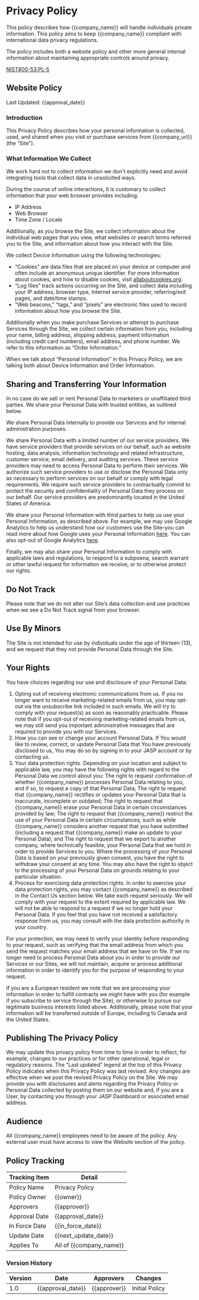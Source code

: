# Privacy Policy

This policy describes how {{company_name}} will handle individuals private information.  This policy aims to keep
{{company_name}} compliant with international data privacy regulations.

The policy includes both a website policy and other more general internal information about maintaining appropriate
controls around privacy.

[NIST800-53:PL-5](https://nvd.nist.gov/800-53/Rev4/control/PL-5)

## Website Policy

Last Updated:  {{approval_date}}

### Introduction

This Privacy Policy describes how your personal information is collected, used, and shared when you visit or purchase
services from {{company_url}} (the “Site”).

### What Information We Collect

We work hard not to collect information we don't explicitly need and avoid integrating tools that collect data in
unsolicited ways.

During the course of online interactions, it is customary to collect information that your web browser provides
including:

* IP Address
* Web Browser
* Time Zone / Locale

Additionally, as you browse the Site, we collect information about the individual web pages that you view, what
websites or search terms referred you to the Site, and information about how you interact with the Site.

We collect Device Information using the following technologies:

* “Cookies” are data files that are placed on your device or computer and often include an anonymous unique identifier.
  For more information about cookies, and how to disable cookies, visit [allaboutcookies.org](http://www.allaboutcookies.org).
* “Log files” track actions occurring on the Site, and collect data including your IP address, browser type, Internet
  service provider, referring/exit pages, and date/time stamps.
* “Web beacons,” “tags,” and “pixels” are electronic files used to record information about how you browse the Site.

Additionally when you make purchase Services or attempt to purchase Services through the Site, we collect certain
information from you, including your name, billing address, shipping address, payment information
(including credit card numbers), email address, and phone number. We refer to this information as “Order Information.”

When we talk about “Personal Information” in this Privacy Policy, we are talking both about Device Information and
Order Information.

## Sharing and Transferring Your Information

In no case do we sell or rent Personal Data to marketers or unaffiliated third parties.  We share your Personal Data
with trusted entities, as outlined below.

We share Personal Data internally to provide our Services and for internal administration purposes.

We share Personal Data with a limited number of our service providers. We have service providers that provide services
on our behalf, such as website hosting, data analysis, information technology and related infrastructure, customer
service, email delivery, and auditing services. These service providers may need to access Personal Data to perform
their services. We authorize such service providers to use or disclose the Personal Data only as necessary to perform
services on our behalf or comply with legal requirements. We require such service providers to contractually commit to
protect the security and confidentiality of Personal Data they process on our behalf. Our service providers are
predominantly located in the United States of America.

We share your Personal Information with third parties to help us use your Personal Information, as described above.
For example, we may use Google Analytics to help us understand how our customers use the Site–you can read more about
how Google uses your Personal Information [here](https://www.google.com/intl/en/policies/privacy/). You can also
opt-out of Google Analytics [here](https://tools.google.com/dlpage/gaoptout).

Finally, we may also share your Personal Information to comply with applicable laws and regulations, to respond to a
subpoena, search warrant or other lawful request for information we receive, or to otherwise protect our rights.

## Do Not Track

Please note that we do not alter our Site’s data collection and use practices when we see a Do Not Track signal
from your browser.

## Use By Minors

The Site is not intended for use by individuals under the age of thirteen (13), and we request that they not provide
Personal Data through the Site.

## Your Rights

You have choices regarding our use and disclosure of your Personal Data:

1. Opting out of receiving electronic communications from us. If you no longer want to receive marketing-related
   emails from us, you may opt-out via the unsubscribe link included in such emails. We will try to comply with your
   request(s) as soon as reasonably practicable. Please note that if you opt-out of receiving marketing-related emails
   from us, we may still send you important administrative messages that are required to provide you with our Services.
1. How you can see or change your account Personal Data. If You would like to review, correct, or update Personal Data
   that You have previously disclosed to us, You may do so by signing in to your JASP account or by contacting us.
1. Your data protection rights. Depending on your location and subject to applicable law, you may have the following
   rights with regard to the Personal Data we control about you:
   The right to request confirmation of whether {{company_name}} processes Personal Data relating to you, and if so, to
   request a copy of that Personal Data; The right to request that {{company_name}} rectifies or updates your Personal
   Data that is inaccurate, incomplete or outdated; The right to request that {{company_name}} erase your Personal Data
   in certain circumstances provided by law; The right to request that {{company_name}} restrict the use of your
   Personal Data in certain circumstances, such as while {{company_name}} considers another request that you have
   submitted (including a request that {{company_name}} make an update to your Personal Data); and The right to
   request that we export to another company, where technically feasible, your Personal Data that we hold in order
   to provide Services to you. Where the processing of your Personal Data is based on your previously given consent,
   you have the right to withdraw your consent at any time. You may also have the right to object to the processing
   of your Personal Data on grounds relating to your particular situation.
1. Process for exercising data protection rights. In order to exercise your data protection rights, you may contact
   {{company_name}} as described in the Contact Us section below. We take each request seriously. We will comply with
   your request to the extent required by applicable law. We will not be able to respond to a request if we no longer
   hold your Personal Data. If you feel that you have not received a satisfactory response from us, you may consult
   with the data protection authority in your country.

For your protection, we may need to verify your identity before responding to your request, such as verifying that
the email address from which you send the request matches your email address that we have on file. If we no longer
need to process Personal Data about you in order to provide our Services or our Sites, we will not maintain, acquire
or process additional information in order to identify you for the purpose of responding to your request.

If you are a European resident we note that we are processing your information in order to fulfill contracts we might
have with you (for example if you subscribe to service through the Site), or otherwise to pursue our legitimate
business interests listed above. Additionally, please note that your information will be transferred outside of
Europe, including to Canada and the United States.

## Publishing The Privacy Policy

We may update this privacy policy from time to time in order to reflect, for example, changes to our practices or
for other operational, legal or regulatory reasons. The “Last updated” legend at the top of this Privacy Policy
indicates when this Privacy Policy was last revised. Any changes are effective when we post the revised Privacy
Policy on the Site. We may provide you with disclosures and alerts regarding the Privacy Policy or Personal Data
collected by posting them on our website and, if you are a User, by contacting you through your JASP Dashboard or
associated email address.

## Audience

All {{company_name}} employees need to be aware of the policy.  Any external user must have access to view the
Website section of the policy.

## Policy Tracking

| Tracking Item   | Detail |
|-----------------|--------|
| Policy Name     | Privacy Policy |
| Policy Owner    | {{owner}} |
| Approvers       | {{approver}} |
| Approval Date   | {{approval_date}} |
| In Force Date   | {{in_force_date}} |
| Update Date     | {{next_update_date}} |
| Applies To      | All of {{company_name}} |

### Version History

| Version | Date | Approvers | Changes |
|--|--|--|--|
| 1.0 | {{approval_date}} | {{approver}} | Initial Policy |
